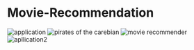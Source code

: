 # Movie-Recommendation
![application](https://github.com/Cynthia-Wanja-Dinah/Movie-Recommendation/assets/101885241/5e4838a1-f3b2-4eb3-988d-29adc1a7311c)
![pirates of the carebian](https://github.com/Cynthia-Wanja-Dinah/Movie-Recommendation/assets/101885241/4d7a83a9-90ff-4269-835c-2f0a6ec09ea1)
![movie recommender](https://github.com/Cynthia-Wanja-Dinah/Movie-Recommendation/assets/101885241/111ba17a-77e3-42ac-8f59-3c4ddf964c26)
![apllication2](https://github.com/Cynthia-Wanja-Dinah/Movie-Recommendation/assets/101885241/fce32791-809f-48d1-afa3-775468ba7314)
